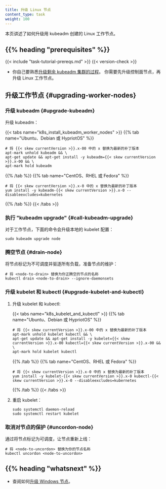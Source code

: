 ```yaml
---
title: 升级 Linux 节点
content_type: task
weight: 100
---
```



本页讲述了如何升级用 kubeadm 创建的 Linux 工作节点。

## {{% heading "prerequisites" %}}

{{< include "task-tutorial-prereqs.md" >}} {{< version-check >}}

* 你自己要熟悉[升级剩余 kubeadm 集群的过程](/zh-cn/docs/tasks/administer-cluster/kubeadm/kubeadm-upgrade)。
  你需要先升级控制面节点，再升级 Linux 工作节点。


## 升级工作节点   {#upgrading-worker-nodes}

### 升级 kubeadm   {#upgrade-kubeadm}

升级 kubeadm：

{{< tabs name="k8s_install_kubeadm_worker_nodes" >}}
{{% tab name="Ubuntu、Debian 或 HypriotOS" %}}
```shell
# 将 {{< skew currentVersion >}}.x-00 中的 x 替换为最新的补丁版本
apt-mark unhold kubeadm && \
apt-get update && apt-get install -y kubeadm={{< skew currentVersion >}}.x-00 && \
apt-mark hold kubeadm
```
{{% /tab %}}
{{% tab name="CentOS、RHEL 或 Fedora" %}}
```shell
# 将 {{< skew currentVersion >}}.x-0 中的 x 替换为最新的补丁版本
yum install -y kubeadm-{{< skew currentVersion >}}.x-0 --disableexcludes=kubernetes
```
{{% /tab %}}
{{< /tabs >}}

### 执行 "kubeadm upgrade"    {#call-kubeadm-upgrade}

对于工作节点，下面的命令会升级本地的 kubelet 配置：

```shell
sudo kubeadm upgrade node
```

### 腾空节点   {#drain-node}

将节点标记为不可调度并驱逐所有负载，准备节点的维护：

```shell
# 将 <node-to-drain> 替换为你正腾空的节点的名称
kubectl drain <node-to-drain> --ignore-daemonsets
```

### 升级 kubelet 和 kubectl   {#upgrade-kubelet-and-kubectl}

1. 升级 kubelet 和 kubectl:

   {{< tabs name="k8s_kubelet_and_kubectl" >}}
   {{% tab name="Ubuntu、Debian 或 HypriotOS" %}}
   ```shell
   # 将 {{< skew currentVersion >}}.x-00 中的 x 替换为最新的补丁版本
   apt-mark unhold kubelet kubectl && \
   apt-get update && apt-get install -y kubelet={{< skew currentVersion >}}.x-00 kubectl={{< skew currentVersion >}}.x-00 && \
   apt-mark hold kubelet kubectl
   ```
   {{% /tab %}}
   {{% tab name="CentOS、RHEL 或 Fedora" %}}
   ```shell
   # 将 {{< skew currentVersion >}}.x-0 中的 x 替换为最新的补丁版本
   yum install -y kubelet-{{< skew currentVersion >}}.x-0 kubectl-{{< skew currentVersion >}}.x-0 --disableexcludes=kubernetes
   ```
   {{% /tab %}}
   {{< /tabs >}}

2. 重启 kubelet：

   ```shell
   sudo systemctl daemon-reload
   sudo systemctl restart kubelet
   ```

### 取消对节点的保护   {#uncordon-node}

通过将节点标记为可调度，让节点重新上线：

```shell
# 将 <node-to-uncordon> 替换为你的节点名称
kubectl uncordon <node-to-uncordon>
```

## {{% heading "whatsnext" %}}

* 查阅如何[升级 Windows 节点](/zh-cn/docs/tasks/administer-cluster/kubeadm/upgrading-windows-nodes/)。
